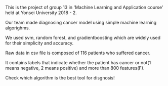 This is the project of group 13 in 'Machine Learning and Application course' held at Yonsei University 2018 - 2.

Our team made diagnosing cancer model using simple machine learning algorighms.

We used svm, random forest, and gradientboosting which are widely used for their simplicity and accuracy.

Raw data in csv file is composed of 116 patients who suffered cancer.

It contains labels that indicate whether the patient has cancer or not(1 means negative, 2 means positive) and more than 800 features(F).

Check which algorithm is the best tool for disgnosis!
